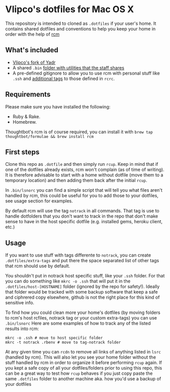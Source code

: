 Vlipco's dotfiles for Mac OS X 
================

This repository is intended to cloned as `.dotfiles` if your user's home. It contains shared dotfiles and conventions to help you keep your home in order with the help of [rcm](https://github.com/thoughtbot/rcm)

## What's included

* [Vlipco's fork of Yadr](https://github.com/Vlipco/yadr)
* A shared `.bin` [folder with utilities that the staff shares](https://github.com/Vlipco/osx-dotfiles/tree/master/bin)
* A pre-defined gitignore to allow you to use rcm with personal stuff like `.ssh` and [additional tags](https://github.com/Vlipco/osx-dotfiles/blob/master/rcrc) to those defined in `rcrc`.

## Requirements

Please make sure you have installed the following:

* Ruby & Rake.
* Homebrew.

Thoughtbot's rcm is of course required, you can install it with `brew tap thoughtbot/formulae && brew install rcm`

## First steps


Clone this repo as `.dotfile` and then simply run `rcup`. Keep in mind that if one of the dotfiles already exists, rcm won't complain (as of time of writing). It is therefore advisable to start with a home without dotfile (move them to a temporary location) and then adding them back after the initial `rcup`.

In `.bin/lsnorc` you can find a simple script that will tell you what files aren't handled by rcm, this could be useful for you to add those to your dotfiles, see usage section for examples.

By default rcm will use the tag `notrack` in all commands. That tag is use to handle dotfolders that you don't want to track in the repo that don't make sense to have in the host specific dotfile (e.g. installed gems, heroku client, etc.)

## Usage

If you want to use stuff with tags differente to `notrack`, you can create `.dotfiles/extra-tags` and put there the space separated list of other tags that rcm should use by default.

You shouldn't put in notrack host specific stuff, like your `.ssh` folder. For that you can do something like `mkrc -o .ssh` that will put it in the `.dotfiles/host-[HOSTNAME]` folder (ignored by the repo for safety!). Ideally that folder would be tracked with some backup software that keep a safe and ciphrered copy elsewhere, github is not the right place for this kind of sensitive info.

To find how you could clean more your home's dotfiles (by moving folders to rcm's host rcfiles, notrack tag or your custom extra-tags) you can use `.bin/lsnorc` Here are some examples of how to track any of the listed results into rcm:

```
mkrc -o .ssh # move to host specific folder
mkrc -t notrack .rbenv # move to tag-notrack folder
```

At any given time you can `rcdn` to remove all links of anything listed in `lsrc` (handled by rcm). This will also let you see your home folder without the stuff handled by rcm in order to organize it before performing `rcup` again. If you kept a safe copy of all your dotfiles/folders prior to using this repo, this can be a great way to test how `rcup` behaves if you just copy paste the same `.dotfiles` folder to another machine aka. how you'd use a backup of your dotfiles